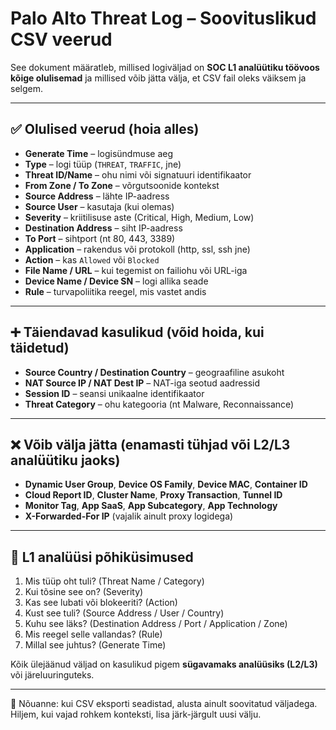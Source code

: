 # Palo Alto Threat Log – Soovituslikud CSV veerud

See dokument määratleb, millised logiväljad on **SOC L1 analüütiku töövoos kõige olulisemad** ja millised võib jätta välja, et CSV fail oleks väiksem ja selgem.

---

## ✅ Olulised veerud (hoia alles)

- **Generate Time** – logisündmuse aeg  
- **Type** – logi tüüp (`THREAT`, `TRAFFIC`, jne)  
- **Threat ID/Name** – ohu nimi või signatuuri identifikaator  
- **From Zone / To Zone** – võrgutsoonide kontekst  
- **Source Address** – lähte IP-aadress  
- **Source User** – kasutaja (kui olemas)  
- **Severity** – kriitilisuse aste (Critical, High, Medium, Low)  
- **Destination Address** – siht IP-aadress  
- **To Port** – sihtport (nt 80, 443, 3389)  
- **Application** – rakendus või protokoll (http, ssl, ssh jne)  
- **Action** – kas `Allowed` või `Blocked`  
- **File Name / URL** – kui tegemist on failiohu või URL-iga  
- **Device Name / Device SN** – logi allika seade  
- **Rule** – turvapoliitika reegel, mis vastet andis  

---

## ➕ Täiendavad kasulikud (võid hoida, kui täidetud)

- **Source Country / Destination Country** – geograafiline asukoht  
- **NAT Source IP / NAT Dest IP** – NAT-iga seotud aadressid  
- **Session ID** – seansi unikaalne identifikaator  
- **Threat Category** – ohu kategooria (nt Malware, Reconnaissance)  

---

## ❌ Võib välja jätta (enamasti tühjad või L2/L3 analüütiku jaoks)

- **Dynamic User Group**, **Device OS Family**, **Device MAC**, **Container ID**  
- **Cloud Report ID**, **Cluster Name**, **Proxy Transaction**, **Tunnel ID**  
- **Monitor Tag**, **App SaaS**, **App Subcategory**, **App Technology**  
- **X-Forwarded-For IP** (vajalik ainult proxy logidega)  

---

## 🎯 L1 analüüsi põhiküsimused

1. Mis tüüp oht tuli? (Threat Name / Category)  
2. Kui tõsine see on? (Severity)  
3. Kas see lubati või blokeeriti? (Action)  
4. Kust see tuli? (Source Address / User / Country)  
5. Kuhu see läks? (Destination Address / Port / Application / Zone)  
6. Mis reegel selle vallandas? (Rule)  
7. Millal see juhtus? (Generate Time)  

Kõik ülejäänud väljad on kasulikud pigem **sügavamaks analüüsiks (L2/L3)** või järeluuringuteks.

---

📌 Nõuanne: kui CSV eksporti seadistad, alusta ainult soovitatud väljadega. Hiljem, kui vajad rohkem konteksti, lisa järk-järgult uusi välju.
